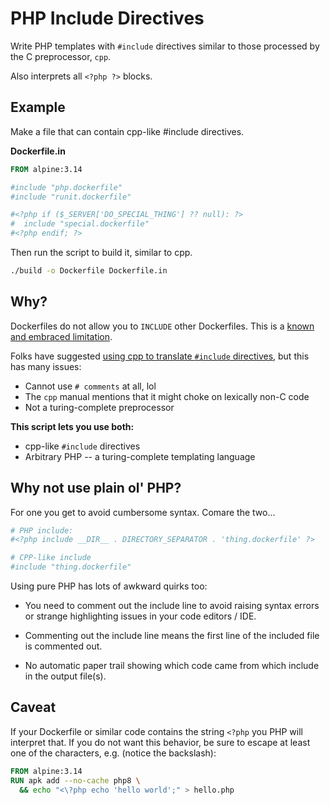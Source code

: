PHP Include Directives
======================

Write PHP templates with `#include` directives similar to those
processed by the C preprocessor, `cpp`.

Also interprets all `<?php ?>` blocks.


Example
-------

Make a file that can contain cpp-like #include directives.

**Dockerfile.in**

```dockerfile
FROM alpine:3.14

#include "php.dockerfile"
#include "runit.dockerfile"

#<?php if ($_SERVER['DO_SPECIAL_THING'] ?? null): ?>
#  include "special.dockerfile"
#<?php endif; ?>
```

Then run the script to build it, similar to cpp.

```sh
./build -o Dockerfile Dockerfile.in
```


Why?
----

Dockerfiles do not allow you to `INCLUDE` other Dockerfiles. This is a
[known and embraced limitation](https://github.com/moby/moby/issues/735).

Folks have suggested [using cpp to translate `#include`
directives](https://github.com/moby/moby/issues/735#issuecomment-37273719),
but this has many issues:

- Cannot use `# comments` at all, lol
- The `cpp` manual mentions that it might choke on lexically non-C code
- Not a turing-complete preprocessor

**This script lets you use both:**

- cpp-like `#include` directives
- Arbitrary PHP -- a turing-complete templating language


Why not use plain ol' PHP?
--------------------------

For one you get to avoid cumbersome syntax. Comare the two...

```dockerfile
# PHP include:
#<?php include __DIR__ . DIRECTORY_SEPARATOR . 'thing.dockerfile' ?>

# CPP-like include
#include "thing.dockerfile"
```

Using pure PHP has lots of awkward quirks too:

- You need to comment out the include line to avoid raising syntax
  errors or strange highlighting issues in your code editors / IDE.

- Commenting out the include line means the first line of the included file
  is commented out.

- No automatic paper trail showing which code came from which include in the
  output file(s).


Caveat
------

If your Dockerfile or similar code contains the string `<?php` you PHP will
interpret that. If you do not want this behavior, be sure to escape at least
one of the characters, e.g. (notice the backslash):

```dockerfile
FROM alpine:3.14
RUN apk add --no-cache php8 \
  && echo "<\?php echo 'hello world';" > hello.php
```

